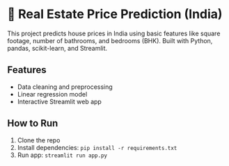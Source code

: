 # 🏡 Real Estate Price Prediction (India)

This project predicts house prices in India using basic features like square footage, number of bathrooms, and bedrooms (BHK). Built with Python, pandas, scikit-learn, and Streamlit.

## Features
- Data cleaning and preprocessing
- Linear regression model
- Interactive Streamlit web app

## How to Run
1. Clone the repo
2. Install dependencies: `pip install -r requirements.txt`
3. Run app: `streamlit run app.py`
